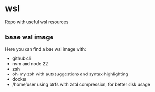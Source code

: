 # wsl
Repo with useful wsl resources

## base wsl image

Here you can find a bae wsl image with:
* github cli
* nvm and node 22
* zsh
* oh-my-zsh with autosuggestions and syntax-highlighting
* docker
* /home/user using btrfs with zstd compression, for better disk usage
